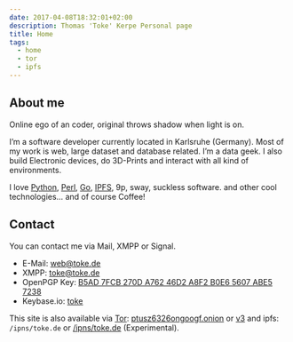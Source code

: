 ```yaml
---
date: 2017-04-08T18:32:01+02:00
description: Thomas 'Toke' Kerpe Personal page
title: Home
tags:
  - home
  - tor
  - ipfs
---
```


## About me

Online ego of an coder, original throws shadow when light is on.

I’m a software developer currently located in Karlsruhe (Germany).
Most of my work is web, large dataset and database related. I’m a data geek.
I also build Electronic devices, do 3D-Prints and interact with all kind of environments.

I love [Python](http://www.python.org), [Perl](http://www.perl.org), [Go](http://golang.org),
[IPFS](https://ipfs.io/), 9p, sway, suckless software.
and other cool technologies… and of course Coffee!

## Contact

You can contact me via Mail, XMPP or Signal.

* E-Mail: [web@toke.de](mailto:web@toke.de)
* XMPP: [toke@toke.de](xmpp:toke@toke.de)
* OpenPGP Key: [B5AD 7FCB 270D A762 46D2  A8F2 B0E6 5607 ABE5 7238](9CAA5862.asc)
* Keybase.io: [toke](https://keybase.io/toke)

This site is also available via [Tor](https://torproject.org): [ptusz6326ongoogf.onion](http://ptusz6326ongoogf.onion)
or [v3](http://tokedetqcrtejvmvhe3gwax44hwhfb6hmlrbkepkr423q5j6haom6zid.onion)
and ipfs: `/ipns/toke.de` or [/ipns/toke.de](/ipns/toke.de)
(Experimental).
